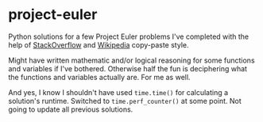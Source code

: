 # project-euler

Python solutions for a few Project Euler problems I've completed with the help of [StackOverflow](https://stackoverflow.com/) and [Wikipedia](https://en.wikipedia.org/wiki/Main_Page) copy-paste style.

Might have written mathematic and/or logical reasoning for some functions and variables if I've bothered. Otherwise half the fun is deciphering what the functions and variables actually are. For me as well.

And yes, I know I shouldn't have used <code>time.time()</code> for calculating a solution's runtime. Switched to <code>time.perf_counter()</code> at some point. Not going to update all previous solutions.
